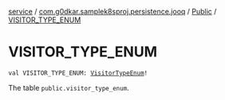 [service](../../index.md) / [com.g0dkar.samplek8sproj.persistence.jooq](../index.md) / [Public](index.md) / [VISITOR_TYPE_ENUM](./-v-i-s-i-t-o-r_-t-y-p-e_-e-n-u-m.md)

# VISITOR_TYPE_ENUM

`val VISITOR_TYPE_ENUM: `[`VisitorTypeEnum`](../../com.g0dkar.samplek8sproj.persistence.jooq.tables/-visitor-type-enum/index.md)`!`

The table `public.visitor_type_enum`.

